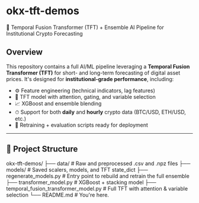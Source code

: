 # okx-tft-demos

🚀 Temporal Fusion Transformer (TFT) + Ensemble AI Pipeline for Institutional Crypto Forecasting

## Overview

This repository contains a full AI/ML pipeline leveraging a **Temporal Fusion Transformer (TFT)** for short- and long-term forecasting of digital asset prices. It's designed for **institutional-grade performance**, including:

- ⚙️ Feature engineering (technical indicators, lag features)
- 🧠 TFT model with attention, gating, and variable selection
- 📈 XGBoost and ensemble blending
- ⏱ Support for both **daily** and **hourly** crypto data (BTC/USD, ETH/USD, etc.)
- 🔁 Retraining + evaluation scripts ready for deployment

---

## 📁 Project Structure
okx-tft-demos/
├── data/ # Raw and preprocessed .csv and .npz files
├── models/ # Saved scalers, models, and TFT state_dict
├── regenerate_models.py # Entry point to rebuild and retrain the full ensemble
├── transformer_model.py # XGBoost + stacking model
├── temporal_fusion_transformer_model.py # Full TFT with attention & variable selection
└── README.md # You're here.
